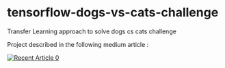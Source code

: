 # tensorflow-dogs-vs-cats-challenge
Transfer Learning approach to solve dogs cs cats challenge

Project described in the following medium article : 

<a target="_blank" href="https://github-readme-medium-recent-article.vercel.app/medium/@marcellopoliti/0"><img src="https://github-readme-medium-recent-article.vercel.app/medium/@marcellopoliti/0" alt="Recent Article 0"> 
